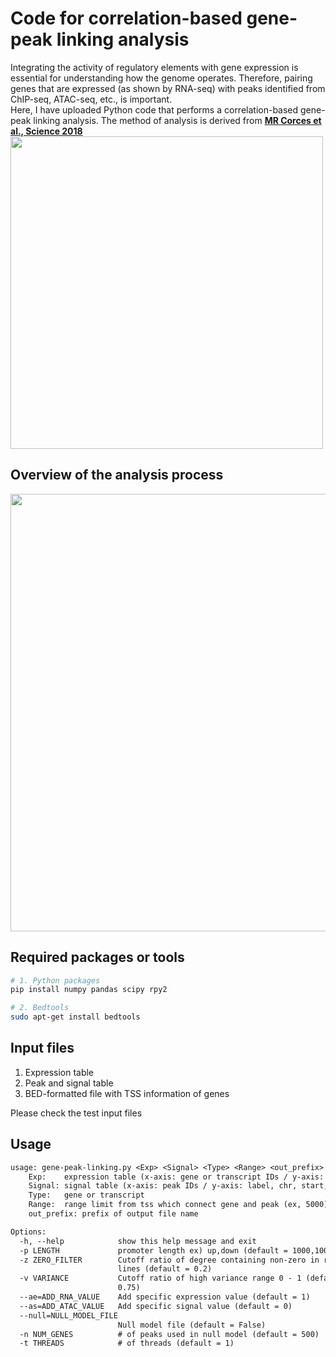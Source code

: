 # Code for correlation-based gene-peak linking analysis
Integrating the activity of regulatory elements with gene expression is essential for understanding how the genome operates. Therefore, pairing genes that are expressed (as shown by RNA-seq) with peaks identified from ChIP-seq, ATAC-seq, etc., is important.<br>
Here, I have uploaded Python code that performs a correlation-based gene-peak linking analysis. The method of analysis is derived from [**MR Corces et al., Science 2018**](https://www.science.org/doi/10.1126/science.aav1898)<br>
<img src="https://github.com/keun-hong/gene-peak-linking/assets/43947916/a4b27b93-d2fd-44cd-afdd-b1cc9d898b13" width="500"><be>

## Overview of the analysis process
<img src="https://github.com/keun-hong/gene-peak-linking/assets/43947916/2ab19b00-afc9-4f5d-8d22-9bac87c867f1" width="700"><br>

## Required packages or tools
```bash
# 1. Python packages
pip install numpy pandas scipy rpy2

# 2. Bedtools
sudo apt-get install bedtools
```
## Input files
1. Expression table
2. Peak and signal table
3. BED-formatted file with TSS information of genes

Please check the test input files

## Usage
```tex
usage: gene-peak-linking.py <Exp> <Signal> <Type> <Range> <out_prefix> [options]
	Exp:    expression table (x-axis: gene or transcript IDs / y-axis: sample IDs)
	Signal: signal table (x-axis: peak IDs / y-axis: label, chr, start, end and sample IDs)
	Type:   gene or transcript
	Range:  range limit from tss which connect gene and peak (ex, 5000)
	out_prefix: prefix of output file name

Options:
  -h, --help            show this help message and exit
  -p LENGTH             promoter length ex) up,down (default = 1000,100)
  -z ZERO_FILTER        Cutoff ratio of degree containing non-zero in row
                        lines (default = 0.2)
  -v VARIANCE           Cutoff ratio of high variance range 0 - 1 (default =
                        0.75)
  --ae=ADD_RNA_VALUE    Add specific expression value (default = 1)
  --as=ADD_ATAC_VALUE   Add specific signal value (default = 0)
  --null=NULL_MODEL_FILE
                        Null model file (default = False)
  -n NUM_GENES          # of peaks used in null model (default = 500)
  -t THREADS            # of threads (default = 1)
```

